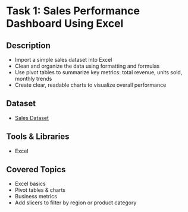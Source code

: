 # Task 1: Sales Performance Dashboard Using Excel

## Description
- Import a simple sales dataset into Excel  
- Clean and organize the data using formatting and formulas  
- Use pivot tables to summarize key metrics: total revenue, units sold, monthly trends  
- Create clear, readable charts to visualize overall performance  

## Dataset
- [Sales Dataset](https://drive.google.com/file/d/16ZongUK23SpRoNsazbdhk6L4u0YOZuRu/view?usp=sharing)

## Tools & Libraries
- Excel  

## Covered Topics
- Excel basics  
- Pivot tables & charts  
- Business metrics  
- Add slicers to filter by region or product category  

